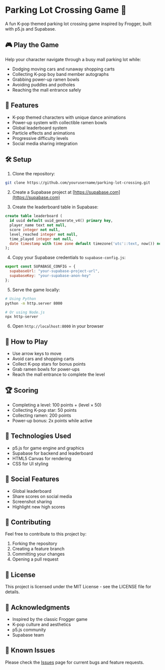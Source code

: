# Parking Lot Crossing Game 🚗

A fun K-pop themed parking lot crossing game inspired by Frogger, built with p5.js and Supabase.

## 🎮 Play the Game

Help your character navigate through a busy mall parking lot while:
- Dodging moving cars and runaway shopping carts
- Collecting K-pop boy band member autographs
- Grabbing power-up ramen bowls
- Avoiding puddles and potholes
- Reaching the mall entrance safely

## 🌟 Features

- K-pop themed characters with unique dance animations
- Power-up system with collectible ramen bowls
- Global leaderboard system
- Particle effects and animations
- Progressive difficulty levels
- Social media sharing integration

## 🛠️ Setup

1. Clone the repository:
```bash
git clone https://github.com/yourusername/parking-lot-crossing.git
```

2. Create a Supabase project at [https://supabase.com](https://supabase.com)

3. Create the leaderboard table in Supabase:
```sql
create table leaderboard (
  id uuid default uuid_generate_v4() primary key,
  player_name text not null,
  score integer not null,
  level_reached integer not null,
  time_played integer not null,
  date timestamp with time zone default timezone('utc'::text, now()) not null
);
```

4. Copy your Supabase credentials to `supabase-config.js`:
```javascript
export const SUPABASE_CONFIG = {
  supabaseUrl: "your-supabase-project-url",
  supabaseKey: "your-supabase-anon-key"
};
```

5. Serve the game locally:
```bash
# Using Python
python -m http.server 8000

# Or using Node.js
npx http-server
```

6. Open `http://localhost:8000` in your browser

## 🎯 How to Play

- Use arrow keys to move
- Avoid cars and shopping carts
- Collect K-pop stars for bonus points
- Grab ramen bowls for power-ups
- Reach the mall entrance to complete the level

## 🏆 Scoring

- Completing a level: 100 points + (level × 50)
- Collecting K-pop star: 50 points
- Collecting ramen: 200 points
- Power-up bonus: 2x points while active

## 🔧 Technologies Used

- p5.js for game engine and graphics
- Supabase for backend and leaderboard
- HTML5 Canvas for rendering
- CSS for UI styling

## 📱 Social Features

- Global leaderboard
- Share scores on social media
- Screenshot sharing
- Highlight new high scores

## 🤝 Contributing

Feel free to contribute to this project by:
1. Forking the repository
2. Creating a feature branch
3. Committing your changes
4. Opening a pull request

## 📜 License

This project is licensed under the MIT License - see the LICENSE file for details.

## 🙏 Acknowledgments

- Inspired by the classic Frogger game
- K-pop culture and aesthetics
- p5.js community
- Supabase team

## 🐛 Known Issues

Please check the [Issues](https://github.com/yourusername/parking-lot-crossing/issues) page for current bugs and feature requests.